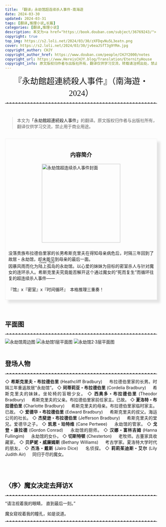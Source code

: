 ```yaml
---
title: 「翻译」永劫馆超连续杀人事件·南海遊
date: 2024-03-30
updated: 2024-03-31
tags: [翻译,推理小说,长篇]
categories: [翻译,推理小说]
description: 本文为<a href="https://book.douban.com/subject/36769243/">「永劫館超連続殺人事件」</a>的翻译。原文版权归作者与出版社所有，翻译仅供学习交流，禁止用于商业用途。
copyright: true
top_img: https://s2.loli.net/2024/03/30/zXFDqvNu5L3eatn.png
cover: https://s2.loli.net/2024/03/30/jv6eaJSfT3g9YRm.jpg
copyright_author: CHJY
copyright_author_href: https://www.douban.com/people/CHJY2000/notes
copyright_url: https://www.HereisCHJY.blog/Translation/EternityHouse
copyright_info: 原文版权归作者与出版社所有，翻译仅供学习交流，转载请注明出处，禁止用于商业用途。
---
```

<html>
    <head>
        <style>
            @import url('https://fonts.googleapis.com/css2?family=Ma+Shan+Zheng&family=Shippori+Mincho+B1:wght@600&display=swap');
            p {
                text-align:justify;
            }
            p a {
                text-decoration: none;
                text-decoration-line: none;
                text-decoration-color: none;
                text-decoration-style: none;
            }
            .pextra {
                font-family: "STSong";
                font-size:14px;
                color: Black;
                padding-left:30px;
            }
            CENTER {
                font-size: 27PX;
                font-style: bold;
                font-family: 'Shippori Mincho B1', serif;
            }
            hr {
                border: none; /* 移除默认的边框样式 */
                border-top: 2.5px dashed #E3E3E3; /* 设置上边框为1像素的虚线，颜色为黑色 */
            }
            .hhr {
                border: none; /* 移除默认的边框样式 */
                border-bottom: 2.5px dashed #E3E3E3; /* 设置上边框为1像素的虚线，颜色为黑色 */
            }
            .image1 {
                height: 670px; /* 第一张图片的高度为640px */
            }
            .image2 {
                height: 640px; /* 第二张图片的高度为480px */
            }
            .image3 {
                height: 750px; /* 第三张图片的高度为720px */
            }
            .centera{
                font-size: 22PX;
                text-align: center;
                font-weight: bold;
            }
            .containerab {
                display: flex;
                flex-direction: column;
                align-items: center;
                justify-content: space-between;
                width: AUTO;
                background-color: transparent;
             }
            .centerab{
                font-size: 16PX;
                writing-mode: vertical-rl;
                display: flex;        
                justify-content: center;
                align-items: center;
                font-family: 'STKaiti', serif;
                font-weight: bold;
            }
            .bg-grid {
                position: relative;
                height: auto;
                padding: 10px;
                padding-top: 30px;
                padding-left: 30px;
                padding-right: 30px;
                background-color: hsla(60, 100%, 95%, 0.2);
                background-image: linear-gradient(#FFF9D4 1px, transparent 0), linear-gradient(90deg, #FFFFFF 1px, transparent 0);
                background-size: 21px 21px, 21px 21px;
                background-position: center;
                font-family: 'Ma Shan Zheng';
                font-size:18PX;
                border: .0px solid rgba(0, 0, 0,.05);
                box-sizing: border-box;
                box-shadow: 10px 10px 7.5px rgba(0, 0, 0,.1);
                text-align:justify;
            }
            .bg-grid:before {
                top: 0;
                width: 10px;
            }
            .bg-grid:after {
                top: 26px;
                width: 28px;
                border-radius: 50%;
            }
            .bg-blank {
                position: relative;
                height: auto;
                padding: 10px;
                padding-top: 20px;
                padding-left: 30px;
                padding-right: 30px;
                background-color: white;
                background-image: white;
                background-size: 21px 21px, 21px 21px;
                background-position: center;
                font-family: 'Ma Shan Zheng', cursive;
                font-size:18px;
                border: .25px solid rgba(0, 0, 0,.05);
                box-sizing: border-box;
                box-shadow: 10px 10px 15px rgba(0, 0, 0,.1);
                text-align:justify;
            }
            .bg-blank:before {
                top: 0;
                width: 30px;
            }
            .bg-blank:after {
                top: 26px;
                width: 50px;
                border-radius: 50%;
            }
            .dots {
                background-image: radial-gradient(.15em .15em at center center,black,black 50%,transparent);
                background-position: bottom right;
                background-repeat: repeat-x; 
                background-size: 1em 0.3em;
                padding-bottom: .4em; 
            }
            .container {
                display: flex;
                flex-direction: column;
                align-items: center;
                justify-content: space-between;
                width: AUTO;
                background-color: transparent;
                border: .01px solid rgba(0, 0, 0,.05);
                box-sizing: border-box;
                box-shadow: 10px 10px 7.5px rgba(0, 0, 0,.1);
                padding-bottom:0px;
                padding-top:15px;
             }
            .content {
                display: flex;
            }
            .image {
                flex: 0.4;
                display: flex;
                align-items: center;
                justify-content: space-between;
                margin-left: 15px;
                margin-right: 15px;
                margin-top: -12px;
            }
            .text {
                flex: 1.2;
                padding: 10px;
                margin-right: 20px;
                text-align:justify;
            }
            .title {
                order:-1;
                display: flex;
                MARGIN-TOP:5PX;
                justify-content: space-between;
                align-items: center;
                text-align: center;
                font-size: 18px; 
            }
            .tooltip {
                position: relative;
                display: inline-block;
            }
            .tooltip .tooltiptext {
                visibility: hidden;
                min-width:320PX;
                max-width: 500px;
                background-color: #17242C;
                color: #fff;
                font-family: "STSong";
                text-align: justify;
                font-size: 13px;
                border-radius: 10px;
                padding: 5px 15px;
                position: absolute;
                z-index: 3;
                bottom: 100%;
                left: 50%;
                transform: translateX(-50%); /* 使用transform来居中 */
                opacity: 0.5;
                transition: opacity 0.3s;
            }
            .tooltip .tooltiptext::after {
                content: " ";
                position: absolute;
                top: 100%;
                left: 50%;
                margin-left: 0px;
                border-width: 5px;
                border-style: solid;
                border-color: #17242C transparent transparent transparent;
                transform: translateX(-50%);
            }
            .tooltip:hover .tooltiptext {
                visibility: visible;
                opacity: 0.9;
            }
            @media screen and (max-width: 1000px) {
                .image1 {
                    height: auto;
                }
                .image2 {
                    height: auto;
                }
                .image3 {
                    height: auto;
                }
                .content {
                    flex-direction: column;
                    align-items: center;
                    justify-content: flex-start;
                }
                .image {
                    order:1;
                    flex:1;
                    margin: 0;
                }
                .text {
                    order:2;
                    flex:1;
                    margin: 0;
                }
                .tooltip .tooltiptext {
                    display: none;
                }
                .tooltip .tooltiptext::after {
                    display: none;
                }           
        </style>
    </head>
<body>

<center> 『永劫館超連続殺人事件』（南海遊・2024）</center>

<HR>

<BR>

> 本文为<a href="https://book.douban.com/subject/36769243/">「永劫館超連続殺人事件」</a>的翻译。原文版权归作者与出版社所有，翻译仅供学习交流，禁止用于商业用途。

<BR>

<div class="container">
    <div class="title">
        <P><a href="https://book.douban.com/subject/36769243/"><b>内容简介</b></a></P>
    </div>
    <div class="content">
        <div class="image">
            <img src="https://m.media-amazon.com/images/I/71L3FMRXePL._SL1423_.jpg" height=260px alt="永劫馆超连续杀人事件封面">
        </div>
        <div class="text">
            <p>
             没落贵族布拉德伯里家的长男希斯克里夫在得知母亲病危后，时隔三年回到了故居・永劫馆，却未能见到母亲的最后一面。<br> 因暴风雨而化为<ruby>陆上孤岛<rt>Closed Circle</rt></ruby>的永劫馆。以心爱的妹妹为目标的密室杀人与针对魔女的连环杀人。希斯克里夫究竟能否解开这个通过魔女的“死而复生”而循环往复的超连续杀人事件——<br><br>『馆』x『密室』x『时间循环』　本格推理三重奏！</p>
        </div>
    </div>
</div>

<BR>
<BR>

## 平面图
<HR>

<img src="https://s2.loli.net/2024/03/30/XyCZcUDweORkfAP.jpg" class="image1" alt="永劫馆周边图">

<img src="https://s2.loli.net/2024/03/31/42BgAtwe6JcKNrk.jpg" class="image2" alt="永劫馆1层平面图">

<img src="https://s2.loli.net/2024/03/30/msRlb8SpkuftLG7.jpg" class="image3" alt="永劫馆2·3层平面图">

<br>
<br>

## 登场人物
<HR>

◇ **希斯克里夫・布拉德伯里** (Heathcliff Bradbury)
　 布拉德伯里家的长男。时隔三年重返故居“永劫馆”。
◇ **珂蒂莉亚・布拉德伯里** (Cordelia Bradbury)
　 希斯克里夫的妹妹。坐轮椅的盲眼少女。
◇ **西奥多・布拉德伯里** (Theodor Bradbury)
　 希斯克里夫的父亲。布拉德伯里家前任家主。已故。
◇ **夏洛特・布拉德伯里** (Charlotte Bradbury)
　 希斯克里夫的母亲。布拉德伯里家临时家主。已故。
◇ **爱德华・布拉德伯里** (Edward Bradbury)
　 希斯克里夫的叔父。海运公司的社长。
◇ **杰斐逊・布拉德伯里** (Jefferson Bradbury)
　 希斯克里夫的堂兄。爱德华之子。
◇ **凯恩・珀特维** (Cane Pertwee)
　 永劫馆的管家。
◇ **戈登・康拉德** (Gordon Conrad)
　 永劫馆的厨师。
◇ **汉娜・富林吉姆** (Hanna Fullingim)
　 永劫馆的女仆。
◇ **切斯特顿** (Chesterton)
　 老牧师。古董家具收藏家。
◇ **贝萨妮・威廉姆斯** (Bethany Williams)
　 考古学家。夏洛特大学时代的朋友。
◇ **杰洛・戴斯** (Jairo Dice)
　 名侦探。
◇ **莉莉茱迪斯・艾尔** (Lily Judith Air)
　 同归于尽的魔女。

<br>
<br>

## 〈序〉魔女决定去拜访X
<HR>

“请注视着我的眼睛， 直到最后一刻。”

魔女窥视着我的瞳孔，如是说道。

<hr>

